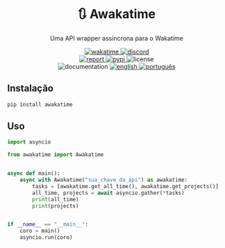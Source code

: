 <div align="center">
    <h1>🔃 Awakatime</h1>
    <p>Uma API wrapper assíncrona para o Wakatime</p>
    <a href="https://wakatime.com/badge/github/controlado/awakatime">
        <img src="https://wakatime.com/badge/github/controlado/awakatime.svg" alt="wakatime">
    </a>
    <a href="https://discordapp.com/users/854886148455399436">
        <img src="https://dcbadge.vercel.app/api/shield/854886148455399436?style=flat" alt="discord">
    </a>
    <br>
    <a href="https://github.com/controlado/awakatime/issues/new">
        <img src="https://img.shields.io/badge/Report%20a%20bug-gray" alt="report">
    </a>
    <a href="https://pypi.org/project/awakatime/">
        <img src="https://img.shields.io/pypi/v/awakatime?color=green" alt="pypi">
    </a>
    <img src="https://img.shields.io/github/license/controlado/awakatime" alt="license">
    <br>
    <img src="https://img.shields.io/badge/Documentation-gray" alt="documentation">
    <a href="README.md">
        <img src="https://img.shields.io/badge/English-blue" alt="english">
    </a>
    <a href="README.br.md">
        <img src="https://img.shields.io/badge/Português%20Brasileiro-blue" alt="português">
    </a>
</div>

## Instalação

```bash
pip install awakatime
```

## Uso

```python
import asyncio

from awakatime import Awakatime


async def main():
    async with Awakatime("sua_chave_da_api") as awakatime:
        tasks = [awakatime.get_all_time(), awakatime.get_projects()]
        all_time, projects = await asyncio.gather(*tasks)
        print(all_time)
        print(projects)


if __name__ == "__main__":
    coro = main()
    asyncio.run(coro)
```
